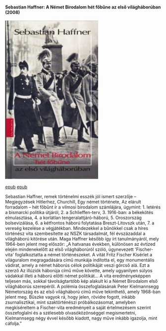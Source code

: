 #### <a name="id_1445">Sebastian Haffner: A Német Birodalom hét főbűne az első világháborúban (2008)</a>
<img src="https://github.com/BercziSandor/calibre_lib/raw/main/Sebastian%20Haffne/A%20Nemet%20Birodalom%20het%20fobune%20az%20els%20%281445%29/cover.jpg" alt="cover" width="300"/>

[epub](https://github.com/BercziSandor/calibre_lib/raw/main/Sebastian%20Haffne/A%20Nemet%20Birodalom%20het%20fobune%20az%20els%20%281445%29/A%20Nemet%20Birodalom%20het%20fobune%20az%20-%20Sebastian%20Haffne.epub) 
 [epub](https://github.com/BercziSandor/calibre_lib/raw/main/Sebastian%20Haffne/A%20Nemet%20Birodalom%20het%20fobune%20az%20els%20%281445%29/A%20Nemet%20Birodalom%20het%20fobune%20az%20-%20Sebastian%20Haffner.epub)
<div>
<p>Sebastian ​Haffner, remek történelmi esszék jól ismert szerzője – Megjegyzések Hitlerhez, Churchill, Egy német története, Az elárult forradalom – hét főbűnt ír a vilmosi birodalom számlájára, úgymint: 1. letérés a bismarcki politika útjáról, 2. a Schlieffen-terv, 3. 1916-ban: a békekötés elmulasztása, 4. a korlátlan tengeralattjáró-háború, 5. Oroszország bolsevizálása, 6. a kétfrontos háború folytatása Breszt-Litovszk után, 7. a vereség kezelése a végjátékban. Mindezekkel a bűnökkel csak a híres történész vita szembesítette az NSZK társadalmát, fél évszázaddal a világháború kitörése után. Maga Haffner később így írt tanulmányáról, mely 1964-ben jelent meg először: „A hatvanas években, különösen az évtized elején mindenekelőtt az első világháborúról szóló, úgynevezett 'Fischer-vita' foglalkoztatta a német történészeket. A vitát Fritz Fischer Kísérlet a világuralom megragadására című munkája indította el, egy monumentális vádirat, amely a német háborús célok politikáját veszi górcső alá. Ezt a szerző Az illúziók háborúja című műve követte, amely ugyanilyen súlyos vádakkal illeti a háború előtti német politikát… A vita eredményeképpen teljesen más, sokkal távolságtartóbb kép alakult ki a Német Birodalom első világháborús szerepéről. A polémia összefoglalásának Peter Kielmannsegg Németország és az első világháború című műve tekinthető, amely 1968-ban jelent meg. Büszke vagyok rá, hogy jelen, rövidre fogott, inkább zsurnalisztikai, mint szaktörténészi próbálkozásomat, amelyben megkíséreltem a Fischer-vita eredményeit a saját értelmezésem szerint összefoglalni és a szélesebb olvasóközönséggel megismertetni, Kielmannsegg négy évvel később kiadott, nagy műve inkább igazolja, mint cáfolja.”</p></div>

